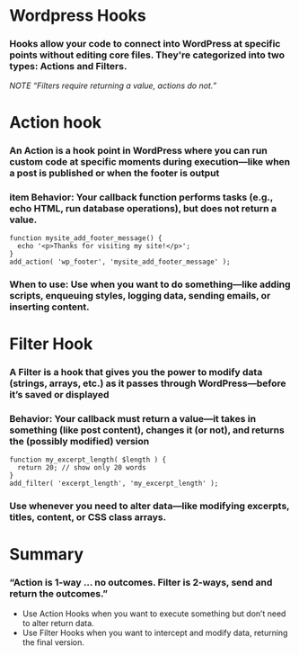# Wordpress Hooks
### Hooks allow your code to connect into WordPress at specific points without editing core files. They're categorized into two types: Actions and Filters. 
*NOTE “Filters require returning a value, actions do not.”* 
# Action hook
### An Action is a hook point in WordPress where you can run custom code at specific moments during execution—like when a post is published or when the footer is output

### item  Behavior: Your callback function performs tasks (e.g., echo HTML, run database operations), but does not return a value.


```
function mysite_add_footer_message() {
  echo '<p>Thanks for visiting my site!</p>';
}
add_action( 'wp_footer', 'mysite_add_footer_message' );
```

 ### When to use: Use when you want to do something—like adding scripts, enqueuing styles, logging data, sending emails, or inserting content.

#  Filter Hook 
### A Filter is a hook that gives you the power to modify data (strings, arrays, etc.) as it passes through WordPress—before it’s saved or displayed
### Behavior: Your callback must return a value—it takes in something (like post content), changes it (or not), and returns the (possibly modified) version 

```
function my_excerpt_length( $length ) {
  return 20; // show only 20 words
}
add_filter( 'excerpt_length', 'my_excerpt_length' );

```
### Use whenever you need to alter data—like modifying excerpts, titles, content, or CSS class arrays.

# Summary
### “Action is 1‑way … no outcomes. Filter is 2‑ways, send and return the outcomes.” 
* Use Action Hooks when you want to execute something but don’t need to alter return data.
* Use Filter Hooks when you want to intercept and modify data, returning the final version.

